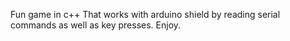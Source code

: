 Fun game in c++ That works with arduino shield by reading serial commands as well as key presses. Enjoy.

